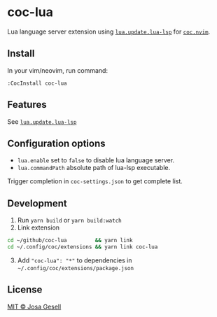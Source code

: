 # coc-lua

Lua language server extension using [`lua.update.lua-lsp`](https://github.com/Alloyed/lua-lsp)
for [`coc.nvim`](https://github.com/neoclide/coc.nvim).

## Install

In your vim/neovim, run command:

    :CocInstall coc-lua

## Features

See [`lua.update.lua-lsp`](https://github.com/Alloyed/lua-lsp)

## Configuration options

- `lua.enable` set to `false` to disable lua language server.
- `lua.commandPath` absolute path of lua-lsp executable.

Trigger completion in `coc-settings.json` to get complete list.

## Development

1. Run `yarn build` or `yarn build:watch`
2. Link extension

```sh
cd ~/github/coc-lua         && yarn link
cd ~/.config/coc/extensions && yarn link coc-lua
```

3. Add `"coc-lua": "*"` to dependencies in `~/.config/coc/extensions/package.json`

## License

[MIT © Josa Gesell](LICENSE)
